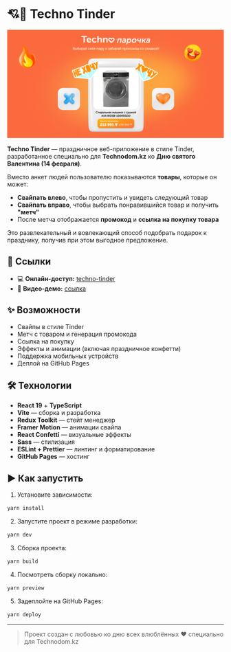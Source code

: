 # 💘🛒 Techno Tinder 

![Превью](public/img.png)

**Techno Tinder** — праздничное веб-приложение в стиле Tinder, разработанное специально для **Technodom.kz** ко **Дню святого Валентина (14 февраля)**.

Вместо анкет людей пользователю показываются **товары**, которые он может:

- **Свайпать влево**, чтобы пропустить и увидеть следующий товар
- **Свайпать вправо**, чтобы выбрать понравившийся товар и получить **"метч"**
- После метча отображается **промокод** и **ссылка на покупку товара**

Это развлекательный и вовлекающий способ подобрать подарок к празднику, получив при этом выгодное предложение.

## 🔗 Ссылки

- 💻 **Онлайн-доступ:** [techno-tinder](https://zaobaoo.github.io/techno-tinder)
- 🎥 **Видео-демо:** [ссылка](https://zaobaoo.github.io/demo-pages/tinder.html)

## ✨ Возможности

- Свайпы в стиле Tinder
- Метч с товаром и генерация промокода
- Ссылка на покупку
- Эффекты и анимации (включая праздничное конфетти)
- Поддержка мобильных устройств
- Деплой на GitHub Pages

## 🛠️ Технологии

- **React 19** + **TypeScript**
- **Vite** — сборка и разработка
- **Redux Toolkit** — стейт менеджер
- **Framer Motion** — анимации свайпа
- **React Confetti** — визуальные эффекты
- **Sass** — стилизация
- **ESLint + Prettier** — линтинг и форматирование
- **GitHub Pages** — хостинг

## ▶️ Как запустить

1. Установите зависимости:

```bash
yarn install
```

2. Запустите проект в режиме разработки:

```bash
yarn dev
```

3. Сборка проекта:

```bash
yarn build
```

4. Посмотреть сборку локально:

```bash
yarn preview
```

5. Задеплойте на GitHub Pages:

```bash
yarn deploy
```

---

> Проект создан с любовью ко дню всех влюблённых ❤️ специально для Technodom.kz
